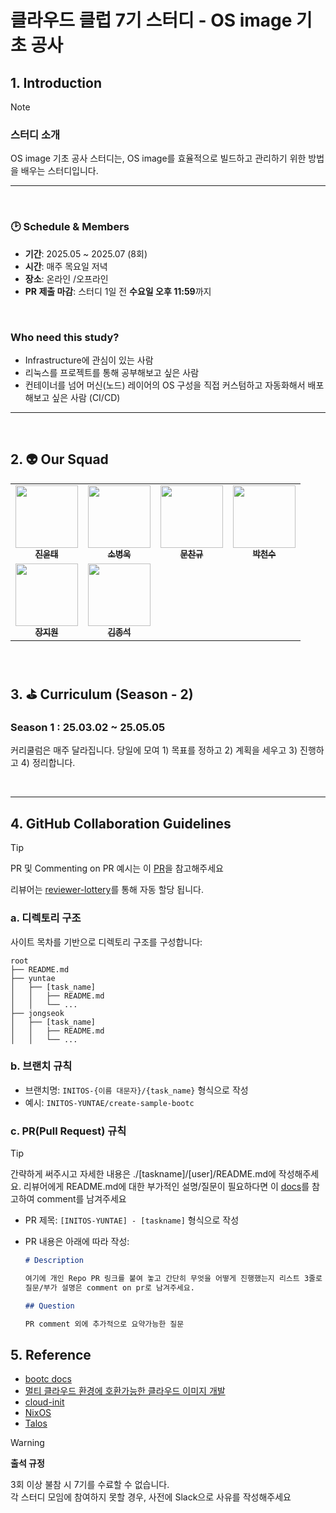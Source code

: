 # 클라우드 클럽 7기 스터디 - OS image 기초 공사

## 1. Introduction

> [!NOTE]
>
> ### 스터디 소개
>
> OS image 기초 공사 스터디는, OS image를 효율적으로 빌드하고 관리하기 위한 방법을 배우는 스터디입니다.

---

<br>

### 🕑 Schedule & Members

- **기간**: 2025.05 ~ 2025.07 (8회)
- **시간**: 매주 목요일 저녁
- **장소**: 온라인 /오프라인
- **PR 제출 마감**: 스터디 1일 전 **수요일 오후 11:59**까지

<br>

### Who need this study?

- Infrastructure에 관심이 있는 사람
- 리눅스를 프로젝트를 통해 공부해보고 싶은 사람
- 컨테이너를 넘어 머신(노드) 레이어의 OS 구성을 직접 커스텀하고 자동화해서 배포해보고 싶은 사람 (CI/CD)

---

<br>

## 2. 👽 Our Squad

<table>
  <tr>
    <td align="center"><a href="https://github.com/yureutaejin"><img src="https://avatars.githubusercontent.com/u/85734054?v=4" width="100px;" alt=""/><br /><sub><b>
진윤태</b></sub></a><br /></td>
    <td align="center"><a href="https://github.com/Cybecho"><img src="https://avatars.githubusercontent.com/u/42949995?v=4" width="100px;" alt=""/><br /><sub><b>
소병욱</b></sub></a><br /></td>
    <td align="center"><a href="https://github.com/window9u"><img src="https://avatars.githubusercontent.com/u/121847433?v=4" width="100px;" alt=""/><br /><sub><b>문찬규</b></sub></a><br /></td>
    <td align="center"><a href="https://github.com/charlie3965"><img src="https://avatars.githubusercontent.com/u/19777578?v=4" width="100px;" alt=""/><br /><sub><b>
박천수</b></sub></a><br /></td>
  </tr>
  <tr>
    <td align="center"><a href="https://github.com/yucori"><img src="https://avatars.githubusercontent.com/u/110710238?v=4" width="100px;" alt=""/><br /><sub><b>
장지원</b></sub></a><br /></td>
    <td align="center"><a href="https://github.com/jskim096"><img src="https://avatars.githubusercontent.com/u/40004210?v=4" width="100px;" alt=""/><br /><sub><b>
김종석</b></sub></a><br /></td>
  </tr>
</table>

<br>

## 3. ⛳ Curriculum (Season - 2)

### Season 1 : 25.03.02 ~ 25.05.05

커리쿨럼은 매주 달라집니다. 당일에 모여 1) 목표를 정하고 2) 계획을 세우고 3) 진행하고 4) 정리합니다.

<br>

---

## 4. GitHub Collaboration Guidelines

> [!TIP]
> PR 및 Commenting on PR 예시는 이 [PR](https://github.com/cloud-club/rezero-homelab/pull/25)을 참고해주세요

리뷰어는 [reviewer-lottery](https://github.com/uesteibar/reviewer-lottery/tree/v3.1.0/)를 통해 자동 할당 됩니다.

### a. 디렉토리 구조

사이트 목차를 기반으로 디렉토리 구조를 구성합니다:

```
root
├── README.md
├── yuntae
│   ├── [task_name]
│   │   ├── README.md
│   │   └── ...
├── jongseok
│   ├── [task_name]
│   │   ├── README.md
│   │   └── ...
```

### b. 브랜치 규칙

- 브랜치명: `INITOS-{이름 대문자}/{task_name}` 형식으로 작성
- 예시: `INITOS-YUNTAE/create-sample-bootc`

### c. PR(Pull Request) 규칙

> [!TIP]
> 간략하게 써주시고 자세한 내용은 ./[taskname]/[user]/README.md에 작성해주세요.
> 리뷰어에게 README.md에 대한 부가적인 설명/질문이 필요하다면 이 [docs](https://docs.github.com/ko/pull-requests/collaborating-with-pull-requests/reviewing-changes-in-pull-requests/commenting-on-a-pull-request)를 참고하여 comment를 남겨주세요

- PR 제목: `[INITOS-YUNTAE] - [taskname]` 형식으로 작성
- PR 내용은 아래에 따라 작성:

  ```markdown
  # Description

  여기에 개인 Repo PR 링크를 붙여 놓고 간단히 무엇을 어떻게 진행했는지 리스트 3줄로 써주시면 됩니다.  
  질문/부가 설명은 comment on pr로 남겨주세요.

  ## Question

  PR comment 외에 추가적으로 요약가능한 질문
  ```

## 5. Reference

- [bootc docs](https://bootc-dev.github.io/bootc/)
- [멀티 클라우드 환경에 호환가능한 클라우드 이미지 개발](https://www.youtube.com/watch?v=OxG_OfOH5h8)
- [cloud-init](https://velog.io/@ujeongoh/cloud-init-%EC%84%9C%EB%B9%84%EC%8A%A4)
- [NixOS](https://nixos.org/)
- [Talos](https://insight.infograb.net/blog/2024/08/14/introducing-talos/)

> [!WARNING]
>
> **출석 규정**
>
> 3회 이상 불참 시 7기를 수료할 수 없습니다.  
> 각 스터디 모임에 참여하지 못할 경우, 사전에 Slack으로 사유를 작성해주세요
